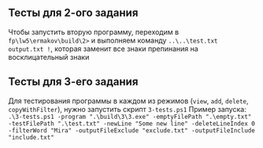 ## Тесты для 2-ого задания
Чтобы запустить вторую программу, переходим в `fp\lw5\ermakov\build\2>` и выполняем команду `..\..\test.txt output.txt !`, которая заменит все знаки препинания на восклицательный знаки

## Тесты для 3-его задания
Для тестирования программы в каждом из режимов (`view`, `add`, `delete`, `copyWithFilter`), нужно запустить скрипт `3-tests.ps1`
Пример запуска: ` .\3-tests.ps1 -program ".\build\3\3.exe" -emptyFilePath ".\empty.txt" -testFilePath ".\test.txt" -newLine "Some new line" -deleteLineIndex 0 -filterWord "Mira" -outputFileExclude "exclude.txt" -outputFileInclude "include.txt"`